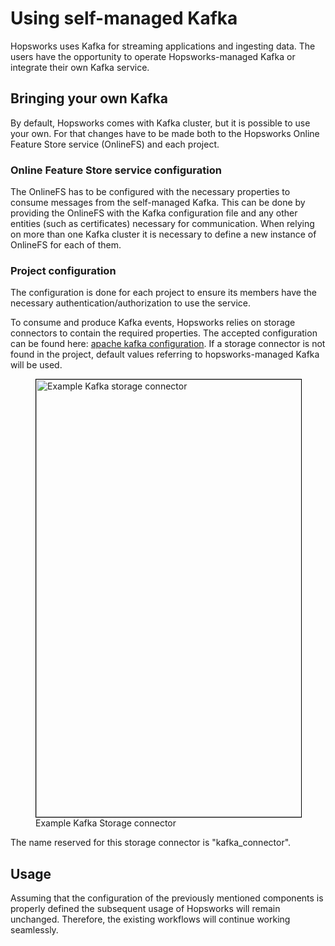 # Using self-managed Kafka

Hopsworks uses Kafka for streaming applications and ingesting data. The users have the opportunity to operate Hopsworks-managed Kafka or integrate their own Kafka service.

## Bringing your own Kafka

By default, Hopsworks comes with Kafka cluster, but it is possible to use your own.
For that changes have to be made both to the Hopsworks Online Feature Store service (OnlineFS) and each project.

### Online Feature Store service configuration

The OnlineFS has to be configured with the necessary properties to consume messages from the self-managed Kafka.
This can be done by providing the OnlineFS with the Kafka configuration file and any other entities (such as certificates) necessary for communication.
When relying on more than one Kafka cluster it is necessary to define a new instance of OnlineFS for each of them.

### Project configuration

The configuration is done for each project to ensure its members have the necessary authentication/authorization to use the service.

To consume and produce Kafka events, Hopsworks relies on storage connectors to contain the required properties.
The accepted configuration can be found here: [apache kafka configuration](https://kafka.apache.org/documentation/#configuration).
If a storage connector is not found in the project, default values referring to hopsworks-managed Kafka will be used.

<p align="center">
  <figure>
    <img style="border: 1px solid #000;width:700px" src="../../../assets/images/setup_installation/managed/on_prem/kafka_connector.png" alt="Example Kafka storage connector">
    <figcaption>Example Kafka Storage connector</figcaption>
  </figure>
</p>

The name reserved for this storage connector is "kafka_connector".

## Usage

Assuming that the configuration of the previously mentioned components is properly defined the subsequent usage of Hopsworks will remain unchanged.
Therefore, the existing workflows will continue working seamlessly.
